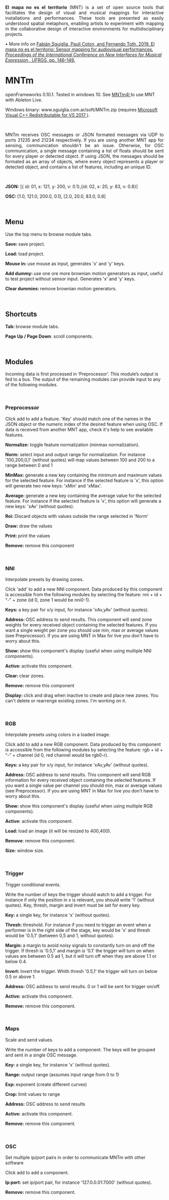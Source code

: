 <p align="justify">
<b> El mapa no es el territorio </b> (MNT) is a set of open source tools that facilitates the design of visual and musical mappings for interactive installations and performances. These tools are presented as easily understood spatial metaphors, enabling artists to experiment with mapping in the collaborative design of interactive environments for multidisciplinary projects. 
</p>
<span>&#8226;</span> More info on <a href="http://www.nime.org/proceedings/2019/nime2019_paper029.pdf"> Fabián Sguiglia, Pauli Coton, and Fernando Toth. 2019. El mapa no es el territorio: Sensor mapping for audiovisual performances. <i> Proceedings of the International Conference on New Interfaces for Musical Expression </i>, UFRGS, pp. 146–149.</a>

<BR>
<h1>MNTm</h1>
<p> openFrameworks 0.10.1. Tested in windows 10. See <a href= "https://github.com/fsguiglia/MNTm4l"> MNTm4l </a> to use MNT with Ableton Live. </p>
<p> Windows binary: www.sguiglia.com.ar/soft/MNTm.zip (requires <a href="https://support.microsoft.com/en-us/help/2977003/the-latest-supported-visual-c-downloads"> Microsoft Visual C++ Redistributable for VS 2017 </a>). </p>
<BR>
<p  ALIGN="JUSTIFY">MNTm receives OSC  messages or JSON formated messages via UDP to ports 21235 and 21234   respectively. If you are using another MNT app for sensing,  communication shouldn't be an issue. Otherwise, for OSC  communication, a single message containing a list of floats should be sent for every player or detected object. If using JSON, the messages should be formated as an array of objects, where every object represents a player or detected object, and contains a list of  features, including an unique ID.</p>
<p><BR>
</p>
<p><strong>JSON:</strong> [{ id: 01, x: 121, y: 200, v: 0.1},{id: 02, x: 20, y: 83, v: 0.8}]</p>
<p><strong>OSC: </strong>[1.0, 121.0, 200.0, 0.1], [2.0, 20.0, 83.0, 0.8]</p>
<p><BR>
</p>
<h2>Menu</h2>
<p>Use the top menu to browse module tabs.</p>
<p><strong>Save: </strong>save project.</p>
<p><strong>Load: </strong>load project.</p>
<p><strong>Mouse in: </strong>use mouse as input, generates 'x' and 'y' keys.</p>
<p><strong>Add dummy: </strong>use one ore more brownian motion generators as input, useful to test  project without sensor input. Generates 'x' and 'y' keys. </p>
<p><strong>Clear dummies: </strong>remove  brownian motion generators.</p>
<p><BR>
</p>
<h2>Shortcuts</h2>
<p><strong>Tab: </strong>browse module tabs.</p>
<p><strong>Page Up / Page Down</strong>:  scroll components.</p>
<p><BR>
</p>
<h2><strong>Modules</strong></h2>
<p>Incoming data is first  processed in &lsquo;Preprocessor&rsquo;. This module&rsquo;s output is fed to a  bus. The output of the remaining modules can provide input to any of the following modules.</p>
<p><BR>
</p>
<h3>Preprocessor</h3>
<p>Click add to add a feature. 'Key' should match one of the names in the JSON  object or the numeric index of the desired feature when using OSC. If data is  received from another MNT app, check it's help to see available features.</p>
<p><strong>Normalize:</strong> toggle feature normalization (minmax normalization).</p>
<p><strong>Norm:</strong> select input and output range for normalization. For instance '100,200,0,1' (without quotes) will map values between 100 and 200 to a range between 0 and 1</p>
<p><strong>MinMax:</strong> generate a new key containing the minimum and maximum values for the  selected feature. For instance if the selected feature is 'x', this  option will generate two new keys: 'xMin' and 'xMax'.</p>
<p><strong>Average: </strong>generate  a new key containing the average value for the selected feature. For  instance if the selected feature is 'x', this option will generate a  new keys: 'xAv' (without quotes).</p>
<p><strong>Roi: </strong>Discard  objects with values outside the range selected in 'Norm'</p>
<p><strong>Draw:</strong> draw the values</p>
<p><strong>Print: </strong>print  the values</p>
<p><strong>Remove: </strong>remove  this component</p>
<BR>
<h3>NNI</h3>
<p>Interpolate  presets by drawing zones. <BR>
</p>
<p>Click 'add' to add a new NNI component. Data produced by this component is  accessible from the following modules by selecting the feature:  nni + id + &ldquo;-&rdquo; + zone (id 0, zone 1 would be nni0-1).</p>
<p><strong>Keys: </strong>a  key pair for x/y input, for instance 'xAv,yAv' (without quotes).</p>
<p><strong>Address: </strong>OSC  address to send results. This component will send zone weights for  every received object containing the selected features. If you want a  single weight per zone you should use min, max or average values (see  Preprocessor). If you are using MNT in Max for live you don't have to  worry about this.</p>
<p><strong>Show: </strong>show this component's display (useful when using multiple NNI components).</p>
<p><strong>Active: </strong>activate  this component.</p>
<p><strong>Clear: </strong>clear  zones.</p>
<p><strong>Remove:</strong> remove this component</p>
<p><strong>Display: </strong>click  and drag when inactive to create and place new zones. You can't  delete or rearrenge existing zones. I'm working on it.</p>
<BR>
<h3>RGB</h3>
<p>Interpolate  presets using colors in a loaded image.</p>
<p>Click  add to add a new RGB component. Data produced by this component is  accessible from the following modules by selecting the feature:  rgb + id + &ldquo;-&rdquo; + channel (id 0, red channel would be rgb0-r).<BR>
</p>
<p><strong>Keys: </strong>a  key pair for x/y input, for instance 'xAv,yAv' (without quotes). </p>
<p><strong>Address: </strong>OSC  address to send results. This component will send RGB information for  every received object containing the selected features. If you want a  single value per channel you should min, max or average values (see  Preprocessor). If you are using MNT in Max for live you don't have to  worry about this.</p>
<p><strong>Show: </strong>show this component's display (useful when using multiple RGB components).</p>
<p><strong>Active:</strong> activate this component.</p>
<p><strong>Load: </strong>load  an image (it will be resized to 400,400).</p>
<p><strong>Remove</strong>:  remove this component.</p>
<p><strong>Size:</strong> window size.</p>
<BR>
<h3>Trigger</h3>
<p>Trigger  conditional events.</p>
<p>Write  the number of keys the trigger should watch to add a trigger. For  instance if only the position in x is relevant, you should write '1' (without quotes). Key, thresh, margin and invert must be set for every key.</p>
<p><strong>Key: </strong>a  single key, for instance 'x' (without quotes).</p>
<p><strong>Thresh: </strong>threshold. For instance if you need to  trigger an event when a performer is in the right side of the stage,  key would be 'x' and thresh would be '0.5,1' (between 0,5 and 1,  without quotes).</p>
<p><strong>Margin: </strong>a  margin to avoid noisy signals to constantly turn on and off the  trigger. If thresh is '0.5,1' and margin is '0.1' the trigger will  turn on when values are between 0.5 ad 1, but it will turn off when  they are above 1.1 or below 0.4. </p>
<p><strong>Invert: </strong>Invert  the trigger. Whith thresh '0.5,1' the trigger will turn on below 0.5 or above 1. </p>
<p><strong>Address: </strong>OSC  address to send results. 0 or 1 will be sent for trigger on/off.</p>
<p><strong>Active:</strong> activate this component.</p>
<p><strong>Remove:</strong> remove this component.</p>
<BR>
<h3>Maps</h3>
<p>Scale  and send values. </p>
<p>Write  the number of keys to add a component. The keys will be grouped and sent in a single OSC message.</p>
<p><strong>Key: </strong>a  single key, for instance 'x' (without quotes).</p>
<p><strong>Range: </strong>output  range (assumes input range from 0 to 1)</p>
<p><strong>Exp: </strong>exponent (create different curves)</p>
<p><strong>Crop: </strong>limit  values to range</p>
<p><strong>Address:</strong> OSC address to send results</p>
<p><strong>Active:</strong> activate this component.</p>
<p><strong>Remove:</strong> remove this component.</p>
<BR>
<h3>OSC</h3>
<p>Set  multiple  ip/port pairs in  order to communicate MNTm with other software</p>
<p>Click  add to add a component.</p>
<p><strong>Ip:port: </strong>set  ip/port pair, for instance '127.0.0.01:7000'  (without quotes).</p>
<p><strong>Remove:</strong> remove this component.</p>
